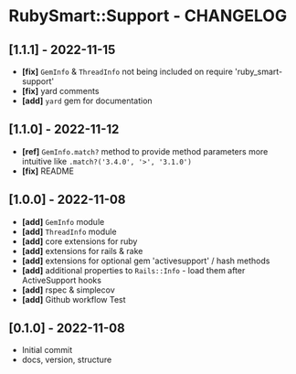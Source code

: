 # RubySmart::Support - CHANGELOG

## [1.1.1] - 2022-11-15
* **[fix]** `GemInfo` & `ThreadInfo` not being included on require 'ruby_smart-support'
* **[fix]** yard comments
* **[add]** `yard` gem for documentation

## [1.1.0] - 2022-11-12
* **[ref]** `GemInfo.match?` method to provide method parameters more intuitive like `.match?('3.4.0', '>', '3.1.0')`
* **[fix]** README

## [1.0.0] - 2022-11-08
* **[add]** `GemInfo` module
* **[add]** `ThreadInfo` module
* **[add]** core extensions for ruby
* **[add]** extensions for rails & rake
* **[add]** extensions for optional gem 'activesupport' / hash methods
* **[add]** additional properties to `Rails::Info` - load them after ActiveSupport hooks
* **[add]** rspec & simplecov
* **[add]** Github workflow Test

## [0.1.0] - 2022-11-08
* Initial commit
* docs, version, structure
